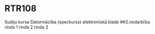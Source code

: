 # RTR108
Sudiju kursa Datormācība (speckurss) elektroniskā klade
##2.nodarbība
rinda 1 
rinda 2
rinda 3

